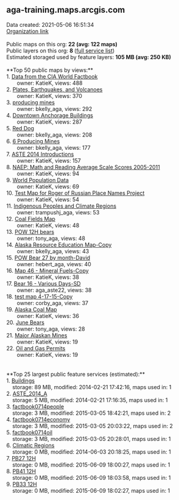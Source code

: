 <h2>aga-training.maps.arcgis.com</h2> Data created: 2021-05-06 16:51:34 <br /><a target='new' href='https://aga-training.maps.arcgis.com'>Organization link</a><br /><br />Public maps on this org: <b>22 (avg: 122 maps)</b><br />Public layers on this org: <b>8 </b>(<a target='new' href='https://services.arcgis.com/QfB2TEuu2BT5i9Zk/ArcGIS/rest/services'>full service list</a>)<br />Estimated storaged used by feature layers: <b>105 MB (avg: 250 KB)</b><br /><br />**Top 50 public maps by views:**<br />  1. <a target='new' href='https://www.arcgis.com/home/item.html?id=22c229d011a74d9ead129508b7dba79a'>Data from the CIA World Factbook</a> <br />  &nbsp;&nbsp;&nbsp;&nbsp; &nbsp;&nbsp;owner: KatieK, views: 488<br />  2. <a target='new' href='https://www.arcgis.com/home/item.html?id=263871d5f6d74ceaaf36f1f98c88a52f'>Plates, Earthquakes, and Volcanoes</a> <br />  &nbsp;&nbsp;&nbsp;&nbsp; &nbsp;&nbsp;owner: KatieK, views: 370<br />  3. <a target='new' href='https://www.arcgis.com/home/item.html?id=1a470e9fd2644fb48c9727d5bfe01a17'>producing mines</a> <br />  &nbsp;&nbsp;&nbsp;&nbsp; &nbsp;&nbsp;owner: bkelly_aga, views: 292<br />  4. <a target='new' href='https://www.arcgis.com/home/item.html?id=5815062523ef45a1adb06d2cac09b39f'>Downtown Anchorage Buildings</a> <br />  &nbsp;&nbsp;&nbsp;&nbsp; &nbsp;&nbsp;owner: KatieK, views: 287<br />  5. <a target='new' href='https://www.arcgis.com/home/item.html?id=eda5427eda4242c1abca79013126d77f'>Red Dog</a> <br />  &nbsp;&nbsp;&nbsp;&nbsp; &nbsp;&nbsp;owner: bkelly_aga, views: 208<br />  6. <a target='new' href='https://www.arcgis.com/home/item.html?id=c664a3555e2c467391a1547ac2b195d5'>6 Producing Mines</a> <br />  &nbsp;&nbsp;&nbsp;&nbsp; &nbsp;&nbsp;owner: bkelly_aga, views: 177<br />  7. <a target='new' href='https://www.arcgis.com/home/item.html?id=9f8c6d7446554647ae6c0f2cb0215cb7'>ASTE 2014 Introductions</a> <br />  &nbsp;&nbsp;&nbsp;&nbsp; &nbsp;&nbsp;owner: KatieK, views: 157<br />  8. <a target='new' href='https://www.arcgis.com/home/item.html?id=c5d7d28db12d46ee865b0a7a867896bd'>NAEP: Math and Reading Average Scale Scores 2005-2011</a> <br />  &nbsp;&nbsp;&nbsp;&nbsp; &nbsp;&nbsp;owner: KatieK, views: 94<br />  9. <a target='new' href='https://www.arcgis.com/home/item.html?id=be0ddb61375e40e9801db2c0d7673ab6'>World Population Data</a> <br />  &nbsp;&nbsp;&nbsp;&nbsp; &nbsp;&nbsp;owner: KatieK, views: 69<br />  10. <a target='new' href='https://www.arcgis.com/home/item.html?id=dcf4a6d8f4cb45f4845dfe542602c286'>Test Map for Roger of Russian Place Names Project</a> <br />  &nbsp;&nbsp;&nbsp;&nbsp; &nbsp;&nbsp;owner: KatieK, views: 54<br />  11. <a target='new' href='https://www.arcgis.com/home/item.html?id=c9cea6d887a944bcafb7200e63a9527e'>Indigenous Peoples and Climate Regions</a> <br />  &nbsp;&nbsp;&nbsp;&nbsp; &nbsp;&nbsp;owner: trampushj_aga, views: 53<br />  12. <a target='new' href='https://www.arcgis.com/home/item.html?id=addef9d06b9243b598cc2f7e871306f8'>Coal Fields Map</a> <br />  &nbsp;&nbsp;&nbsp;&nbsp; &nbsp;&nbsp;owner: KatieK, views: 48<br />  13. <a target='new' href='https://www.arcgis.com/home/item.html?id=da498b11baee4d9bab63ccad1a60bb04'>POW 12H bears</a> <br />  &nbsp;&nbsp;&nbsp;&nbsp; &nbsp;&nbsp;owner: tony_aga, views: 48<br />  14. <a target='new' href='https://www.arcgis.com/home/item.html?id=e0822843a807408fb051571b929f7edf'>Alaska Resource Education Map-Copy</a> <br />  &nbsp;&nbsp;&nbsp;&nbsp; &nbsp;&nbsp;owner: bkelly_aga, views: 43<br />  15. <a target='new' href='https://www.arcgis.com/home/item.html?id=a1c361815121426e8ff9cde33487da49'>POW Bear 27 by month-David</a> <br />  &nbsp;&nbsp;&nbsp;&nbsp; &nbsp;&nbsp;owner: hebert_aga, views: 40<br />  16. <a target='new' href='https://www.arcgis.com/home/item.html?id=140705a772484ec285a185da2d351b28'>Map 46 - Mineral Fuels-Copy</a> <br />  &nbsp;&nbsp;&nbsp;&nbsp; &nbsp;&nbsp;owner: KatieK, views: 38<br />  17. <a target='new' href='https://www.arcgis.com/home/item.html?id=6350d2fc918142fc8676817236b62ca4'>Bear 16 - Various Days-SD</a> <br />  &nbsp;&nbsp;&nbsp;&nbsp; &nbsp;&nbsp;owner: aga_aste22, views: 38<br />  18. <a target='new' href='https://www.arcgis.com/home/item.html?id=fd825e7c546f48de821326b9cd642483'>test map 4-17-15-Copy</a> <br />  &nbsp;&nbsp;&nbsp;&nbsp; &nbsp;&nbsp;owner: corby_aga, views: 37<br />  19. <a target='new' href='https://www.arcgis.com/home/item.html?id=f206d8c8f8cc4eaca8eb120dc0068aca'>Alaska Coal Map</a> <br />  &nbsp;&nbsp;&nbsp;&nbsp; &nbsp;&nbsp;owner: KatieK, views: 36<br />  20. <a target='new' href='https://www.arcgis.com/home/item.html?id=5dd34de0e4134a7390bfca769f7ea17a'>June Bears</a> <br />  &nbsp;&nbsp;&nbsp;&nbsp; &nbsp;&nbsp;owner: tony_aga, views: 28<br />  21. <a target='new' href='https://www.arcgis.com/home/item.html?id=c662d48d7f8c45c5b600bc11a25369af'>Major Alaskan Mines</a> <br />  &nbsp;&nbsp;&nbsp;&nbsp; &nbsp;&nbsp;owner: KatieK, views: 19<br />  22. <a target='new' href='https://www.arcgis.com/home/item.html?id=22af8faf5f7b410895e5f059daca8293'>Oil and Gas Permits</a> <br />  &nbsp;&nbsp;&nbsp;&nbsp; &nbsp;&nbsp;owner: KatieK, views: 19<br /><br /><br />**Top 25 largest public feature services (estimated):**<br /> 1. <a target='new' href='https://www.arcgis.com/home/item.html?id=7f78437e211d42d4a1aa961f6f8223f2'>Buildings</a><br /> &nbsp;&nbsp;&nbsp;&nbsp;storage: 89 MB, modified: 2014-02-21 17:42:16, maps used in: 1<br /> 2. <a target='new' href='https://www.arcgis.com/home/item.html?id=3ab88584e852472fb1635fc0b1d25f7e'>ASTE_2014_A</a><br /> &nbsp;&nbsp;&nbsp;&nbsp;storage: 5 MB, modified: 2014-02-21 17:16:35, maps used in: 1<br /> 3. <a target='new' href='https://www.arcgis.com/home/item.html?id=f33da303931f49868da639e24696b164'>factbook0714people</a><br /> &nbsp;&nbsp;&nbsp;&nbsp;storage: 3 MB, modified: 2015-03-05 18:42:21, maps used in: 2<br /> 4. <a target='new' href='https://www.arcgis.com/home/item.html?id=ff68f4ea6ba848ed8ed320a776f9254f'>factbook0714economy</a><br /> &nbsp;&nbsp;&nbsp;&nbsp;storage: 3 MB, modified: 2015-03-05 20:03:22, maps used in: 2<br /> 5. <a target='new' href='https://www.arcgis.com/home/item.html?id=1c5382991c6d4b578006f789e84b3954'>factbook0714oil</a><br /> &nbsp;&nbsp;&nbsp;&nbsp;storage: 3 MB, modified: 2015-03-05 20:28:01, maps used in: 1<br /> 6. <a target='new' href='https://www.arcgis.com/home/item.html?id=3c0c95646971482eb2f44b44d8e89b1e'>Climatic Regions</a><br /> &nbsp;&nbsp;&nbsp;&nbsp;storage: 0 MB, modified: 2014-06-03 20:18:25, maps used in: 1<br /> 7. <a target='new' href='https://www.arcgis.com/home/item.html?id=bdc1965d4c87468e8a7e02b3b0bf2475'>PB27 12H</a><br /> &nbsp;&nbsp;&nbsp;&nbsp;storage: 0 MB, modified: 2015-06-09 18:00:27, maps used in: 1<br /> 8. <a target='new' href='https://www.arcgis.com/home/item.html?id=029b1ff94fa3417280953b455893d7a1'>PB41 12H</a><br /> &nbsp;&nbsp;&nbsp;&nbsp;storage: 0 MB, modified: 2015-06-09 18:03:58, maps used in: 1<br /> 9. <a target='new' href='https://www.arcgis.com/home/item.html?id=38406c7e130b4401b7ca8120bc1a1521'>PB33 12H</a><br /> &nbsp;&nbsp;&nbsp;&nbsp;storage: 0 MB, modified: 2015-06-09 18:02:27, maps used in: 1<br />